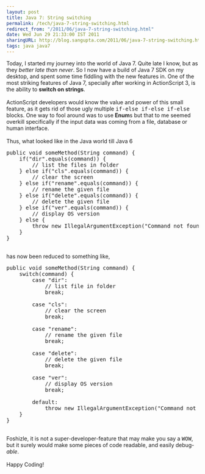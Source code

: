 ```yaml
---
layout: post
title: Java 7: String switching
permalink: /tech/java-7-string-switching.html
redirect_from: "/2011/06/java-7-string-switching.html"
date: Wed Jun 29 21:33:00 IST 2011
sharingURL: http://blog.sangupta.com/2011/06/java-7-string-switching.html
tags: java java7
---
```


Today, I started my journey into the world of Java 7. Quite late I know, but as they 
<i>better late than never</i>. So I now have a build of Java 7 SDK on my desktop, and spent some time fiddling with the new features in. One of the most striking features of Java 7, specially after working in ActionScript 3, is the ability to 
<b>switch on strings</b>.
<br>
<br>ActionScript developers would know the value and power of this small feature, as it gets rid of those ugly multiple 
<tt>if-else if-else if-else</tt> blocks. One way to fool around was to use 
<b>Enum</b>s but that to me seemed overkill specifically if the input data was coming from a file, database or human interface.
<br>
<br>Thus, what looked like in the Java world till Java 6
<br>
<pre class="brush: java">public void someMethod(String command) {<br>    if("dir".equals(command)) {<br>        // list the files in folder<br>    } else if("cls".equals(command)) {<br>        // clear the screen<br>    } else if("rename".equals(command)) {<br>        // rename the given file<br>    } else if("delete".equals(command)) {<br>        // delete the given file<br>    } else if("ver".equals(command)) {<br>        // display OS version<br>    } else {<br>        throw new IllegalArgumentException("Command not found.");<br>    }<br>}<br></pre>
<br>has now been reduced to something like,
<br>
<pre class="brush: java">public void someMethod(String command) {<br>    switch(command) {<br>        case "dir":<br>            // list file in folder<br>            break;<br><br>        case "cls":<br>            // clear the screen<br>            break;<br><br>        case "rename":<br>            // rename the given file<br>            break;<br><br>        case "delete":<br>            // delete the given file<br>            break;<br><br>        case "ver":<br>            // display OS version<br>            break;<br><br>        default:<br>            throw new IllegalArgumentException("Command not found.");<br>    }<br>}<br></pre>
<br>Foshizle, it is not a super-developer-feature that may make you say a 
<tt>WOW</tt>, but it surely would make some pieces of code readable, and easily debug-
<i>able</i>.
<br>
<br>Happy Coding!
